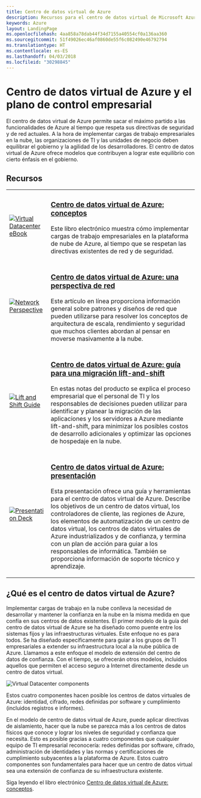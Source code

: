 ```yaml
---
title: Centro de datos virtual de Azure
description: Recursos para el centro de datos virtual de Microsoft Azure
keywords: Azure
layout: LandingPage
ms.openlocfilehash: 4aa858a78dab44f34d7155a40554cf0a136aa360
ms.sourcegitcommit: 51f49026ec46af0860de55f6c082490e46792794
ms.translationtype: HT
ms.contentlocale: es-ES
ms.lasthandoff: 04/03/2018
ms.locfileid: "30298845"
---
```

# <a name="azure-virtual-datacenter-and-the-enterprise-control-plane"></a>Centro de datos virtual de Azure y el plano de control empresarial

El centro de datos virtual de Azure permite sacar el máximo partido a las funcionalidades de Azure al tiempo que respeta sus directivas de seguridad y de red actuales. A la hora de implementar cargas de trabajo empresariales en la nube, las organizaciones de TI y las unidades de negocio deben equilibrar el gobierno y la agilidad de los desarrolladores. El centro de datos virtual de Azure ofrece modelos que contribuyen a lograr este equilibrio con cierto énfasis en el gobierno.
 
## <a name="resources"></a>Recursos
<table>
<tr>
    <td style="width: 64px; vertical-align: middle;"><a href="http://aka.ms/VDC/Concepts"><img src="../_images/virtual-datacenter.svg" alt="Virtual Datacenter eBook" /></a></td>
    <td>
        <h3><a href="http://aka.ms/VDC/Concepts">Centro de datos virtual de Azure: conceptos</a></h3>
        <p>Este libro electrónico muestra cómo implementar cargas de trabajo empresariales en la plataforma de nube de Azure, al tiempo que se respetan las directivas existentes de red y de seguridad.</p>
    </td>
</tr>
<tr>
    <td style="width: 64px; vertical-align: middle;"><a href="/azure/networking/networking-virtual-datacenter"><img src="./images/vdc-network.png" alt="Network Perspective" /></a></td>
    <td>
        <h3><a href="https://docs.microsoft.com/en-us/azure/networking/networking-virtual-datacenter">Centro de datos virtual de Azure: una perspectiva de red</a></h3>
        <p>Este artículo en línea proporciona información general sobre patrones y diseños de red que pueden utilizarse para resolver los conceptos de arquitectura de escala, rendimiento y seguridad que muchos clientes abordan al pensar en moverse masivamente a la nube.</p>
    </td>
</tr>
<tr>
    <td style="width: 64px; vertical-align: middle;"><a href="http://aka.ms/VDC/Lift"><img src="./images/vdc-lift-and-shift.png" alt="Lift and Shift Guide" /></a></td>
    <td>
        <h3><a href="http://aka.ms/VDC/Lift">Centro de datos virtual de Azure: guía para una migración lift-and-shift </a></h3>
        <p>En estas notas del producto se explica el proceso empresarial que el personal de TI y los responsables de decisiones pueden utilizar para identificar y planear la migración de las aplicaciones y los servidores a Azure mediante lift-and-shift, para minimizar los posibles costos de desarrollo adicionales y optimizar las opciones de hospedaje en la nube.</p>
    </td>
</tr>
<tr>
    <td style="width: 64px; vertical-align: middle;"><a href="http://aka.ms/VDC/Deck"><img src="./images/vdc-deck.png" alt="Presentation Deck" /></a></td>
    <td>
        <h3><a href="http://aka.ms/VDC/Deck">Centro de datos virtual de Azure: presentación </a></h3>
        <p>Esta presentación ofrece una guía y herramientas para el centro de datos virtual de Azure. Describe los objetivos de un centro de datos virtual, los controladores de cliente, las regiones de Azure, los elementos de automatización de un centro de datos virtual, los centros de datos virtuales de Azure industrializados y de confianza, y termina con un plan de acción para guiar a los responsables de informática. También se proporciona información de soporte técnico y aprendizaje.</p>
    </td>
</tr>
</table>

## <a name="what-is-the-azure-virtual-datacenter"></a>¿Qué es el centro de datos virtual de Azure?

Implementar cargas de trabajo en la nube conlleva la necesidad de desarrollar y mantener la confianza en la nube en la misma medida en que confía en sus centros de datos existentes. El primer modelo de la guía del centro de datos virtual de Azure se ha diseñado como puente entre los sistemas fijos y las infraestructuras virtuales. Este enfoque no es para todos. Se ha diseñado específicamente para guiar a los grupos de TI empresariales a extender su infraestructura local a la nube pública de Azure. Llamamos a este enfoque el modelo de extensión del centro de datos de confianza. Con el tiempo, se ofrecerán otros modelos, incluidos aquellos que permiten el acceso seguro a Internet directamente desde un centro de datos virtual.

<img src="./images/vdc-components.svg" alt="Virtual Datacenter components" style="max-width:700px;"/>

Estos cuatro componentes hacen posible los centros de datos virtuales de Azure: identidad, cifrado, redes definidas por software y cumplimiento (incluidos registros e informes).

En el modelo de centro de datos virtual de Azure, puede aplicar directivas de aislamiento, hacer que la nube se parezca más a los centros de datos físicos que conoce y lograr los niveles de seguridad y confianza que necesita. Esto es posible gracias a cuatro componentes que cualquier equipo de TI empresarial reconocería: redes definidas por software, cifrado, administración de identidades y las normas y certificaciones de cumplimiento subyacentes a la plataforma de Azure. Estos cuatro componentes son fundamentales para hacer que un centro de datos virtual sea una extensión de confianza de su infraestructura existente.


Siga leyendo el libro electrónico <a href="http://aka.ms/VDC/eBook">Centro de datos virtual de Azure: conceptos</a>.
